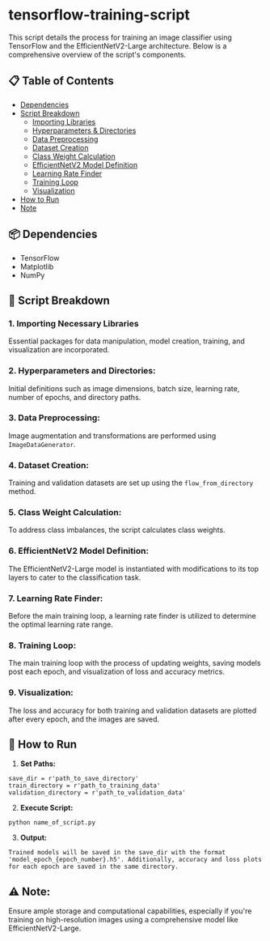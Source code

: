 # tensorflow-training-script

This script details the process for training an image classifier using TensorFlow and the EfficientNetV2-Large architecture. Below is a comprehensive overview of the script's components.

## 📋 Table of Contents
- [Dependencies](#-dependencies)
- [Script Breakdown](#-script-breakdown)
  * [Importing Libraries](#importing-necessary-libraries)
  * [Hyperparameters & Directories](#hyperparameters-and-directories)
  * [Data Preprocessing](#data-preprocessing)
  * [Dataset Creation](#dataset-creation)
  * [Class Weight Calculation](#class-weight-calculation)
  * [EfficientNetV2 Model Definition](#efficientnetv2-model-definition)
  * [Learning Rate Finder](#learning-rate-finder)
  * [Training Loop](#training-loop)
  * [Visualization](#visualization)
- [How to Run](#-how-to-run)
- [Note](#-note)

## 📦 Dependencies
- TensorFlow
- Matplotlib
- NumPy

## 📜 Script Breakdown

### 1. **Importing Necessary Libraries**
   Essential packages for data manipulation, model creation, training, and visualization are incorporated.

### 2. **Hyperparameters and Directories:** 
   Initial definitions such as image dimensions, batch size, learning rate, number of epochs, and directory paths.

### 3. **Data Preprocessing:**
   Image augmentation and transformations are performed using `ImageDataGenerator`.

### 4. **Dataset Creation:**
   Training and validation datasets are set up using the `flow_from_directory` method.

### 5. **Class Weight Calculation:**
   To address class imbalances, the script calculates class weights.

### 6. **EfficientNetV2 Model Definition:**
   The EfficientNetV2-Large model is instantiated with modifications to its top layers to cater to the classification task.

### 7. **Learning Rate Finder:**
   Before the main training loop, a learning rate finder is utilized to determine the optimal learning rate range.

### 8. **Training Loop:**
   The main training loop with the process of updating weights, saving models post each epoch, and visualization of loss and accuracy metrics.

### 9. **Visualization:**
   The loss and accuracy for both training and validation datasets are plotted after every epoch, and the images are saved.

## 🚀 How to Run

1. **Set Paths:**
```
save_dir = r'path_to_save_directory'
train_directory = r'path_to_training_data'
validation_directory = r'path_to_validation_data'
```
2. **Execute Script:**
```
python name_of_script.py
```

3. **Output:**
```
Trained models will be saved in the save_dir with the format 'model_epoch_{epoch_number}.h5'. Additionally, accuracy and loss plots for each epoch are saved in the same directory.
```

## ⚠️ Note:
Ensure ample storage and computational capabilities, especially if you're training on high-resolution images using a comprehensive model like EfficientNetV2-Large.